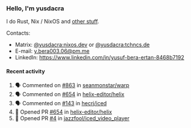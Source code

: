 ### Hello, I'm yusdacra

I do Rust, Nix / NixOS and [other stuff](https://yusdacra.gitlab.io/about).

Contacts:
- Matrix: [@yusdacra:nixos.dev](https://matrix.to/#/@yusdacra:nixos.dev) or [@yusdacra:tchncs.de](https://matrix.to/#/@yusdacra:tchncs.de)
- E-mail: y.bera003.06@pm.me
- LinkedIn: https://www.linkedin.com/in/yusuf-bera-ertan-8468b7192

#### Recent activity

<!--START_SECTION:activity-->
1. 🗣 Commented on [#863](https://github.com/seanmonstar/warp/issues/863) in [seanmonstar/warp](https://github.com/seanmonstar/warp)
2. 🗣 Commented on [#654](https://github.com/helix-editor/helix/issues/654) in [helix-editor/helix](https://github.com/helix-editor/helix)
3. 🗣 Commented on [#143](https://github.com/hecrj/iced/issues/143) in [hecrj/iced](https://github.com/hecrj/iced)
4. 💪 Opened PR [#654](https://github.com/helix-editor/helix/pull/654) in [helix-editor/helix](https://github.com/helix-editor/helix)
5. 💪 Opened PR [#4](https://github.com/jazzfool/iced_video_player/pull/4) in [jazzfool/iced_video_player](https://github.com/jazzfool/iced_video_player)
<!--END_SECTION:activity-->
